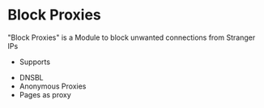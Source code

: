 Block Proxies
=============
"Block Proxies" is a Module to block unwanted connections from Stranger IPs

* Supports
- DNSBL
- Anonymous Proxies
- Pages as proxy
